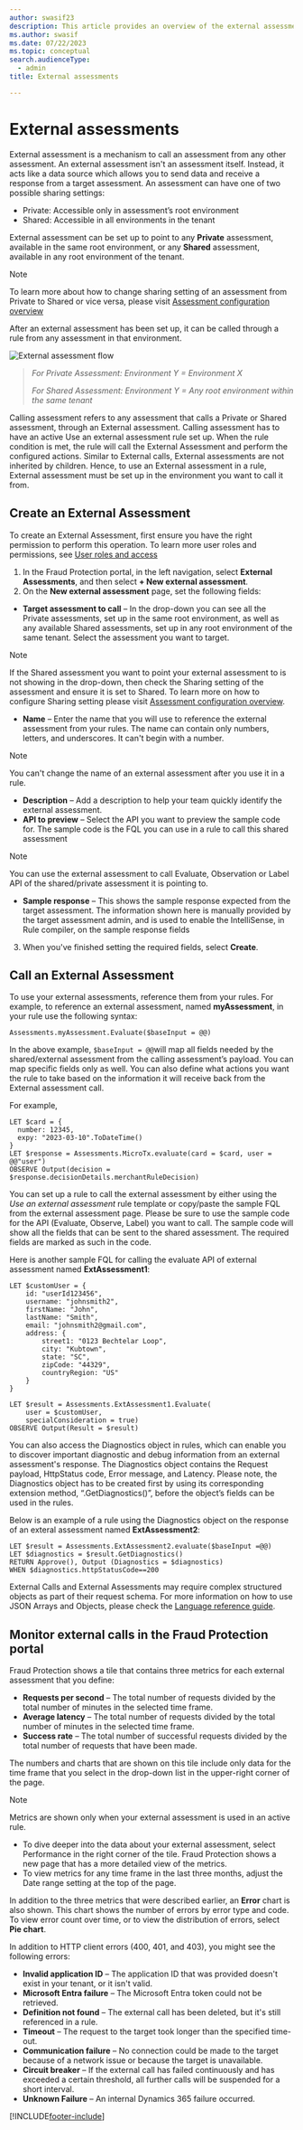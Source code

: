 ```yaml
---
author: swasif23
description: This article provides an overview of the external assessments capability in Microsoft Dynamics 365 Fraud Protection.
ms.author: swasif
ms.date: 07/22/2023
ms.topic: conceptual
search.audienceType:
  - admin
title: External assessments

---
```


# External assessments

External assessment is a mechanism to call an assessment from any other assessment. An external assessment isn't an assessment itself. Instead, it acts like a data source which allows you to send data and receive a response from a target assessment. 
An assessment can have one of two possible sharing settings:
- Private: Accessible only in assessment’s root environment
- Shared: Accessible in all environments in the tenant

External assessment can be set up to point to any **Private** assessment, available in the same root environment, or any **Shared** assessment, available in any root environment of the tenant. 
> [!Note]
> To learn more about how to change sharing setting of an assessment from Private to Shared or vice versa, please visit [Assessment configuration overview](assessment-configure-existing.md)

After an external assessment has been set up, it can be called through a rule from any assessment in that environment. 

![External assessment flow](media/external-assessments.png)
>*For Private Assessment: Environment Y = Environment X*
>
>*For Shared Assessment: Environment Y = Any root environment within the same tenant*

Calling assessment refers to any assessment that calls a Private or Shared assessment, through an External assessment. Calling assessment has to have an active Use an external assessment rule set up. When the rule condition is met, the rule will call the External Assessment and perform the configured actions. Similar to External calls, External assessments are not inherited by children. Hence, to use an External assessment in a rule, External assessment must be set up in the environment you want to call it from.  

## Create an External Assessment

To create an External Assessment, first ensure you have the right permission to perform this operation. To learn more user roles and permissions, see [User roles and access](user-roles-access.md)

1.	In the Fraud Protection portal, in the left navigation, select **External Assessments**, and then select **+ New external assessment**.
2.	On the **New external assessment** page, set the following fields:
  - **Target assessment to call** – In the drop-down you can see all the Private assessments, set up in the same root environment, as well as any available Shared assessments, set up in any root environment of the same tenant. Select the assessment you want to target.

  > [!NOTE]
  > If the Shared assessment you want to point your external assessment to is not showing in the drop-down, then check the Sharing setting of the assessment and ensure it is set to Shared. To learn more on how to configure Sharing setting please visit [Assessment configuration overview](assessment-configure-existing.md).

  - **Name** – Enter the name that you will use to reference the external assessment from your rules. The name can contain only numbers, letters, and underscores. It can't begin with a number.

  > [!NOTE]
  > You can't change the name of an external assessment after you use it in a rule.

  - **Description** – Add a description to help your team quickly identify the external assessment.
  - **API to preview** – Select the API you want to preview the sample code for. The sample code is the FQL you can use in a rule to call this shared assessment

  > [!NOTE]
  > You can use the external assessment to call Evaluate, Observation or Label API of the shared/private assessment it is pointing to. 

  - **Sample response** – This shows the sample response expected from the target assessment. The information shown here is manually provided by the target assessment admin, and is used to enable the IntelliSense, in Rule compiler, on the sample response fields
3.	When you've finished setting the required fields, select **Create**.

## Call an External Assessment

To use your external assessments, reference them from your rules. 
For example, to reference an external assessment, named **myAssessment**, in your rule use the following syntax:

```FraudProtectionLanguage
Assessments.myAssessment.Evaluate($baseInput = @@)
```

In the above example, ```$baseInput = @@```will map all fields needed by the shared/external assessment from the calling assessment’s payload. You can map specific fields only as well. You can also define what actions you want the rule to take based on the information it will receive back from the External assessment call.

For example,

```FraudProtectionLanguage
LET $card = {
  number: 12345,
  expy: "2023-03-10".ToDateTime()
}
LET $response = Assessments.MicroTx.evaluate(card = $card, user = @@"user")
OBSERVE Output(decision = $response.decisionDetails.merchantRuleDecision)

```
You can set up a rule to call the external assessment by either using the *Use an external assessment* rule template or copy/paste the sample FQL from the external assessment page. Please be sure to use the sample code for the API (Evaluate, Observe, Label) you want to call. The sample code will show all the fields that can be sent to the shared assessment. The required fields are marked as such in the code. 

Here is another sample FQL for calling the evaluate API of external assessment named **ExtAssessment1**:

```FraudProtectionLanguage
LET $customUser = {
    id: "userId123456",
    username: "johnsmith2",
    firstName: "John",
    lastName: "Smith",
    email: "johnsmith2@gmail.com",
    address: {
        street1: "0123 Bechtelar Loop",
        city: "Kubtown",
        state: "SC",
        zipCode: "44329",
        countryRegion: "US"
    }
}

LET $result = Assessments.ExtAssessment1.Evaluate(
    user = $customUser,
    specialConsideration = true)
OBSERVE Output(Result = $result)
```

You can also access the Diagnostics object in rules, which can enable you to discover important diagnostic and debug information from an external assessment's response. The Diagnostics object contains the Request payload, HttpStatus code, Error message, and Latency. Please note, the Diagnostics object has to be created first by using its corresponding extension method, “.GetDiagnostics()”, before the object’s fields can be used in the rules. 

Below is an example of a rule using the Diagnostics object on the response of an exteral assessment named **ExtAssessment2**:
```FraudProtectionLanguage
LET $result = Assessments.ExtAssessment2.evaluate($baseInput =@@)
LET $diagnostics = $result.GetDiagnostics()
RETURN Approve(), Output (Diagnostics = $diagnostics)
WHEN $diagnostics.httpStatusCode==200
```

External Calls and External Assessments may require complex structured objects as part of their request schema. For more information on how to use JSON Arrays and Objects, please check the [Language reference guide](fpl-lang-ref.md). 

## Monitor external calls in the Fraud Protection portal

Fraud Protection shows a tile that contains three metrics for each external assessment that you define:
- **Requests per second** – The total number of requests divided by the total number of minutes in the selected time frame.
- **Average latency** – The total number of requests divided by the total number of minutes in the selected time frame.
- **Success rate** – The total number of successful requests divided by the total number of requests that have been made.

The numbers and charts that are shown on this tile include only data for the time frame that you select in the drop-down list in the upper-right corner of the page.

> [!NOTE]
> Metrics are shown only when your external assessment is used in an active rule.

- To dive deeper into the data about your external assessment, select Performance in the right corner of the tile.
Fraud Protection shows a new page that has a more detailed view of the metrics.
- To view metrics for any time frame in the last three months, adjust the Date range setting at the top of the page.

In addition to the three metrics that were described earlier, an **Error** chart is also shown. This chart shows the number of errors by error type and code. To view error count over time, or to view the distribution of errors, select **Pie chart**.

In addition to HTTP client errors (400, 401, and 403), you might see the following errors:

- **Invalid application ID** – The application ID that was provided doesn't exist in your tenant, or it isn't valid.
- **Microsoft Entra failure** – The Microsoft Entra token could not be retrieved.
- **Definition not found** – The external call has been deleted, but it's still referenced in a rule.
- **Timeout** – The request to the target took longer than the specified time-out.
- **Communication failure** – No connection could be made to the target because of a network issue or because the target is unavailable.
- **Circuit breaker** – If the external call has failed continuously and has exceeded a certain threshold, all further calls will be suspended for a short interval.
- **Unknown Failure** – An internal Dynamics 365 failure occurred.


[!INCLUDE[footer-include](includes/footer-banner.md)]
